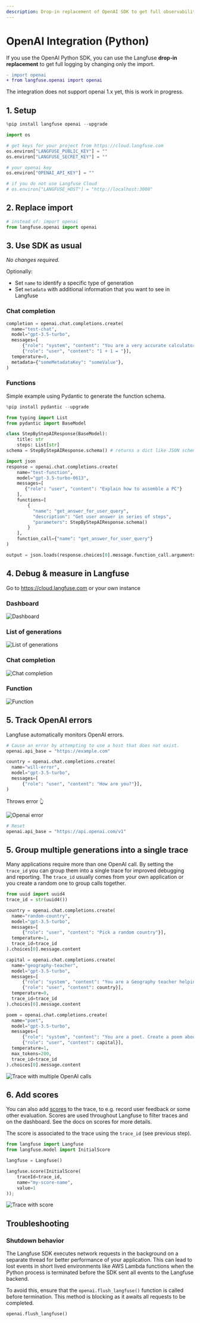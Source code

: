 ```yaml
---
description: Drop-in replacement of OpenAI SDK to get full observability in Langfuse by changing only the import
---
```


# OpenAI Integration (Python)

If you use the OpenAI Python SDK, you can use the Langfuse **drop-in replacement** to get full logging by changing only the import.

```diff
- import openai
+ from langfuse.openai import openai
```

The integration does not support openai 1.x yet, this is work in progress.

## 1. Setup


```python
%pip install langfuse openai --upgrade
```


```python
import os

# get keys for your project from https://cloud.langfuse.com
os.environ["LANGFUSE_PUBLIC_KEY"] = ""
os.environ["LANGFUSE_SECRET_KEY"] = ""

# your openai key
os.environ["OPENAI_API_KEY"] = ""

# if you do not use Langfuse Cloud
# os.environ["LANGFUSE_HOST"] = "http://localhost:3000"
```

## 2. Replace import



```python
# instead of: import openai
from langfuse.openai import openai
```

## 3. Use SDK as usual

_No changes required._

Optionally:
- Set `name` to identify a specific type of generation
- Set `metadata` with additional information that you want to see in Langfuse

### Chat completion


```python
completion = openai.chat.completions.create(
  name="test-chat",
  model="gpt-3.5-turbo",
  messages=[
      {"role": "system", "content": "You are a very accurate calculator. You output only the result of the calculation."},
      {"role": "user", "content": "1 + 1 = "}],
  temperature=0,
  metadata={"someMetadataKey": "someValue"},
)
```

### Functions

Simple example using Pydantic to generate the function schema.


```python
%pip install pydantic --upgrade
```


```python
from typing import List
from pydantic import BaseModel

class StepByStepAIResponse(BaseModel):
    title: str
    steps: List[str]
schema = StepByStepAIResponse.schema() # returns a dict like JSON schema
```


```python
import json
response = openai.chat.completions.create(
    name="test-function",
    model="gpt-3.5-turbo-0613",
    messages=[
       {"role": "user", "content": "Explain how to assemble a PC"}
    ],
    functions=[
        {
          "name": "get_answer_for_user_query",
          "description": "Get user answer in series of steps",
          "parameters": StepByStepAIResponse.schema()
        }
    ],
    function_call={"name": "get_answer_for_user_query"}
)

output = json.loads(response.choices[0].message.function_call.arguments)
```

## 4. Debug & measure in Langfuse

Go to https://cloud.langfuse.com or your own instance

### Dashboard
![Dashboard](https://langfuse.com/images/docs/openai-dashboard.png)

### List of generations
![List of generations](https://langfuse.com/images/docs/openai-generation-list.png)

### Chat completion
![Chat completion](https://langfuse.com/images/docs/openai-chat.png)

### Function
![Function](https://langfuse.com/images/docs/openai-function.png)


## 5. Track OpenAI errors

Langfuse automatically monitors OpenAI errors.


```python
# Cause an error by attempting to use a host that does not exist.
openai.api_base = "https://example.com"

country = openai.chat.completions.create(
  name="will-error",
  model="gpt-3.5-turbo",
  messages=[
      {"role": "user", "content": "How are you?"}],
)
```

Throws error 👆

![Openai error](https://langfuse.com/images/docs/openai-error.png)


```python
# Reset
openai.api_base = "https://api.openai.com/v1"
```

## 5. Group multiple generations into a single trace

Many applications require more than one OpenAI call. By setting the `trace_id` you can group them into a single trace for improved debugging and reporting. The `trace_id` usually comes from your own application or you create a random one to group calls together.


```python
from uuid import uuid4
trace_id = str(uuid4())
```


```python
country = openai.chat.completions.create(
  name="random-country",
  model="gpt-3.5-turbo",
  messages=[
      {"role": "user", "content": "Pick a random country"}],
  temperature=1,
  trace_id=trace_id
).choices[0].message.content

capital = openai.chat.completions.create(
  name="geography-teacher",
  model="gpt-3.5-turbo",
  messages=[
      {"role": "system", "content": "You are a Geography teacher helping students learn the capitals of countries. Output only the capital when being asked."},
      {"role": "user", "content": country}],
  temperature=0,
  trace_id=trace_id
).choices[0].message.content

poem = openai.chat.completions.create(
  name="poet",
  model="gpt-3.5-turbo",
  messages=[
      {"role": "system", "content": "You are a poet. Create a poem about a city."},
      {"role": "user", "content": capital}],
  temperature=1,
  max_tokens=200,
  trace_id=trace_id
).choices[0].message.content
```

![Trace with multiple OpenAI calls](https://langfuse.com/images/docs/openai-trace-grouped.png)

## 6. Add scores

You can also add [scores](https://langfuse.com/docs/scores) to the trace, to e.g. record user feedback or some other evaluation. Scores are used throughout Langfuse to filter traces and on the dashboard. See the docs on scores for more details.

The score is associated to the trace using the `trace_id` (see previous step).


```python
from langfuse import Langfuse
from langfuse.model import InitialScore

langfuse = Langfuse()

langfuse.score(InitialScore(
    traceId=trace_id,
    name="my-score-name",
    value=1
));
```

![Trace with score](https://langfuse.com/images/docs/openai-trace-with-score.png)

## Troubleshooting

### Shutdown behavior

The Langfuse SDK executes network requests in the background on a separate thread for better performance of your application. This can lead to lost events in short lived environments like AWS Lambda functions when the Python process is terminated before the SDK sent all events to the Langfuse backend.

To avoid this, ensure that the `openai.flush_langfuse()` function is called before termination. This method is blocking as it awaits all requests to be completed.


```python
openai.flush_langfuse()
```
